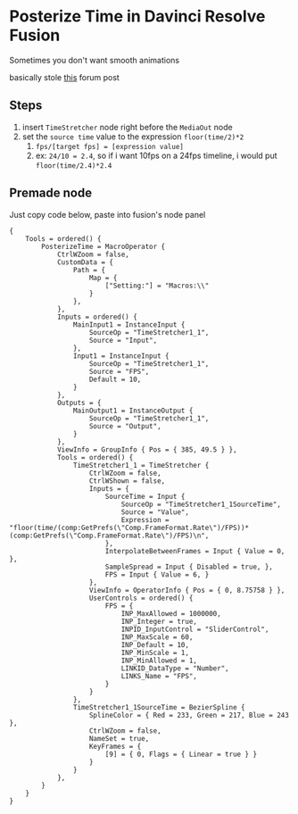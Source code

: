 # Posterize Time in Davinci Resolve Fusion
Sometimes you don't want smooth animations

basically stole [this](https://forum.blackmagicdesign.com/viewtopic.php?f=21&t=92658#p515531) forum post

## Steps
1. insert `TimeStretcher` node right before the `MediaOut` node
2. set the `source time` value to the expression `floor(time/2)*2`
    1. `fps/[target fps] = [expression value]`
    2. ex: `24/10 = 2.4`, so if i want 10fps on a 24fps timeline, i would put `floor(time/2.4)*2.4`

## Premade node
Just copy code below, paste into fusion's node panel
```
{
	Tools = ordered() {
		PosterizeTime = MacroOperator {
			CtrlWZoom = false,
			CustomData = {
				Path = {
					Map = {
						["Setting:"] = "Macros:\\"
					}
				},
			},
			Inputs = ordered() {
				MainInput1 = InstanceInput {
					SourceOp = "TimeStretcher1_1",
					Source = "Input",
				},
				Input1 = InstanceInput {
					SourceOp = "TimeStretcher1_1",
					Source = "FPS",
					Default = 10,
				}
			},
			Outputs = {
				MainOutput1 = InstanceOutput {
					SourceOp = "TimeStretcher1_1",
					Source = "Output",
				}
			},
			ViewInfo = GroupInfo { Pos = { 385, 49.5 } },
			Tools = ordered() {
				TimeStretcher1_1 = TimeStretcher {
					CtrlWZoom = false,
					CtrlWShown = false,
					Inputs = {
						SourceTime = Input {
							SourceOp = "TimeStretcher1_1SourceTime",
							Source = "Value",
							Expression = "floor(time/(comp:GetPrefs(\"Comp.FrameFormat.Rate\")/FPS))*(comp:GetPrefs(\"Comp.FrameFormat.Rate\")/FPS)\n",
						},
						InterpolateBetweenFrames = Input { Value = 0, },
						SampleSpread = Input { Disabled = true, },
						FPS = Input { Value = 6, }
					},
					ViewInfo = OperatorInfo { Pos = { 0, 8.75758 } },
					UserControls = ordered() {
						FPS = {
							INP_MaxAllowed = 1000000,
							INP_Integer = true,
							INPID_InputControl = "SliderControl",
							INP_MaxScale = 60,
							INP_Default = 10,
							INP_MinScale = 1,
							INP_MinAllowed = 1,
							LINKID_DataType = "Number",
							LINKS_Name = "FPS",
						}
					}
				},
				TimeStretcher1_1SourceTime = BezierSpline {
					SplineColor = { Red = 233, Green = 217, Blue = 243 },
					CtrlWZoom = false,
					NameSet = true,
					KeyFrames = {
						[9] = { 0, Flags = { Linear = true } }
					}
				}
			},
		}
	}
}
```
